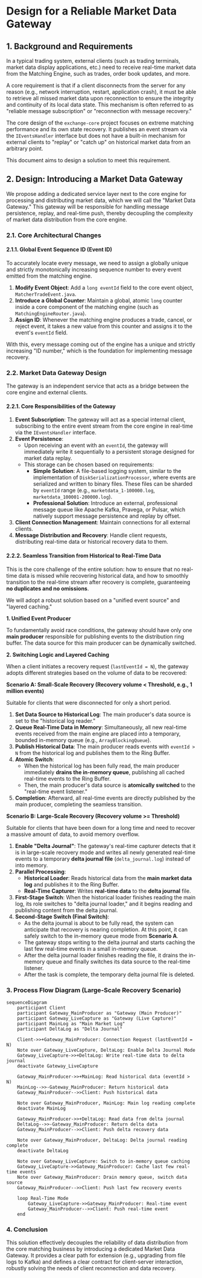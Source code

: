 # Design for a Reliable Market Data Gateway

## 1. Background and Requirements

In a typical trading system, external clients (such as trading terminals, market data display applications, etc.) need to receive real-time market data from the Matching Engine, such as trades, order book updates, and more.

A core requirement is that if a client disconnects from the server for any reason (e.g., network interruption, restart, application crash), it must be able to retrieve all missed market data upon reconnection to ensure the integrity and continuity of its local data state. This mechanism is often referred to as "reliable message subscription" or "reconnection with message recovery."

The core design of the `exchange-core` project focuses on extreme matching performance and its own state recovery. It publishes an event stream via the `IEventsHandler` interface but does not have a built-in mechanism for external clients to "replay" or "catch up" on historical market data from an arbitrary point.

This document aims to design a solution to meet this requirement.

## 2. Design: Introducing a Market Data Gateway

We propose adding a dedicated service layer next to the core engine for processing and distributing market data, which we will call the "Market Data Gateway." This gateway will be responsible for handling message persistence, replay, and real-time push, thereby decoupling the complexity of market data distribution from the core engine.

### 2.1. Core Architectural Changes

#### 2.1.1. Global Event Sequence ID (Event ID)

To accurately locate every message, we need to assign a globally unique and strictly monotonically increasing sequence number to every event emitted from the matching engine.

1.  **Modify Event Object**: Add a `long eventId` field to the core event object, `MatcherTradeEvent.java`.
2.  **Introduce a Global Counter**: Maintain a global, atomic `long` counter inside a core component of the matching engine (such as `MatchingEngineRouter.java`).
3.  **Assign ID**: Whenever the matching engine produces a trade, cancel, or reject event, it takes a new value from this counter and assigns it to the event's `eventId` field.

With this, every message coming out of the engine has a unique and strictly increasing "ID number," which is the foundation for implementing message recovery.

### 2.2. Market Data Gateway Design

The gateway is an independent service that acts as a bridge between the core engine and external clients.

#### 2.2.1. Core Responsibilities of the Gateway

1.  **Event Subscription**: The gateway will act as a special internal client, subscribing to the entire event stream from the core engine in real-time via the `IEventsHandler` interface.
2.  **Event Persistence**:
    *   Upon receiving an event with an `eventId`, the gateway will immediately write it sequentially to a persistent storage designed for market data replay.
    *   This storage can be chosen based on requirements:
        *   **Simple Solution**: A file-based logging system, similar to the implementation of `DiskSerializationProcessor`, where events are serialized and written to binary files. These files can be sharded by `eventId` range (e.g., `marketdata_1-100000.log`, `marketdata_100001-200000.log`).
        *   **Professional Solution**: Introduce an external, professional message queue like Apache Kafka, Pravega, or Pulsar, which natively support message persistence and replay by offset.
3.  **Client Connection Management**: Maintain connections for all external clients.
4.  **Message Distribution and Recovery**: Handle client requests, distributing real-time data or historical recovery data to them.

#### 2.2.2. Seamless Transition from Historical to Real-Time Data

This is the core challenge of the entire solution: how to ensure that no real-time data is missed while recovering historical data, and how to smoothly transition to the real-time stream after recovery is complete, guaranteeing **no duplicates and no omissions**.

We will adopt a robust solution based on a "unified event source" and "layered caching."

**1. Unified Event Producer**

To fundamentally avoid race conditions, the gateway should have only one **main producer** responsible for publishing events to the distribution ring buffer. The data source for this main producer can be dynamically switched.

**2. Switching Logic and Layered Caching**

When a client initiates a recovery request (`lastEventId = N`), the gateway adopts different strategies based on the volume of data to be recovered:

**Scenario A: Small-Scale Recovery (Recovery volume < Threshold, e.g., 1 million events)**

Suitable for clients that were disconnected for only a short period.

1.  **Set Data Source to Historical Log**: The main producer's data source is set to the "historical log reader."
2.  **Queue Real-Time Data in Memory**: Simultaneously, all new real-time events received from the main engine are placed into a temporary, bounded in-memory queue (e.g., `ArrayBlockingQueue`).
3.  **Publish Historical Data**: The main producer reads events with `eventId > N` from the historical log and publishes them to the Ring Buffer.
4.  **Atomic Switch**:
    *   When the historical log has been fully read, the main producer immediately **drains the in-memory queue**, publishing all cached real-time events to the Ring Buffer.
    *   Then, the main producer's data source is **atomically switched** to the "real-time event listener."
5.  **Completion**: Afterward, all real-time events are directly published by the main producer, completing the seamless transition.

**Scenario B: Large-Scale Recovery (Recovery volume >= Threshold)**

Suitable for clients that have been down for a long time and need to recover a massive amount of data, to avoid memory overflow.

1.  **Enable "Delta Journal"**: The gateway's real-time capturer detects that it is in large-scale recovery mode and writes all newly generated real-time events to a temporary **delta journal file** (`delta_journal.log`) instead of into memory.
2.  **Parallel Processing**:
    *   **Historical Loader**: Reads historical data from the **main market data log** and publishes it to the Ring Buffer.
    *   **Real-Time Capturer**: Writes **real-time data** to the **delta journal** file.
3.  **First-Stage Switch**: When the historical loader finishes reading the main log, its role switches to "delta journal loader," and it begins reading and publishing content from the delta journal.
4.  **Second-Stage Switch (Final Switch)**:
    *   As the delta journal is about to be fully read, the system can anticipate that recovery is nearing completion. At this point, it can safely switch to the in-memory queue mode from **Scenario A**.
    *   The gateway stops writing to the delta journal and starts caching the last few real-time events in a small in-memory queue.
    *   After the delta journal loader finishes reading the file, it drains the in-memory queue and finally switches its data source to the real-time listener.
    *   After the task is complete, the temporary delta journal file is deleted.

### 3. Process Flow Diagram (Large-Scale Recovery Scenario)

```mermaid
sequenceDiagram
    participant Client
    participant Gateway_MainProducer as "Gateway (Main Producer)"
    participant Gateway_LiveCapture as "Gateway (Live Capture)"
    participant MainLog as "Main Market Log"
    participant DeltaLog as "Delta Journal"

    Client->>+Gateway_MainProducer: Connection Request (lastEventId = N)
    Note over Gateway_LiveCapture, DeltaLog: Enable Delta Journal Mode
    Gateway_LiveCapture->>+DeltaLog: Write real-time data to delta journal
    deactivate Gateway_LiveCapture

    Gateway_MainProducer->>+MainLog: Read historical data (eventId > N)
    MainLog-->>-Gateway_MainProducer: Return historical data
    Gateway_MainProducer-->>Client: Push historical data

    Note over Gateway_MainProducer, MainLog: Main log reading complete
    deactivate MainLog

    Gateway_MainProducer->>+DeltaLog: Read data from delta journal
    DeltaLog-->>-Gateway_MainProducer: Return delta data
    Gateway_MainProducer-->>Client: Push delta recovery data

    Note over Gateway_MainProducer, DeltaLog: Delta journal reading complete
    deactivate DeltaLog

    Note over Gateway_LiveCapture: Switch to in-memory queue caching
    Gateway_LiveCapture->>Gateway_MainProducer: Cache last few real-time events
    Note over Gateway_MainProducer: Drain memory queue, switch data source
    Gateway_MainProducer-->>Client: Push last few recovery events

    loop Real-Time Mode
        Gateway_LiveCapture->>Gateway_MainProducer: Real-time event
        Gateway_MainProducer-->>Client: Push real-time event
    end
```

### 4. Conclusion

This solution effectively decouples the reliability of data distribution from the core matching business by introducing a dedicated Market Data Gateway. It provides a clear path for extension (e.g., upgrading from file logs to Kafka) and defines a clear contract for client-server interaction, robustly solving the needs of client reconnection and data recovery.
